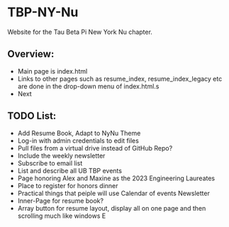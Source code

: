 # TBP-NY-Nu
Website for the Tau Beta Pi New York Nu chapter.

## Overview:
- Main page is index.html
- Links to other pages such as resume_index, resume_index_legacy etc are done in the drop-down menu of index.html.s
- Next

## TODO List:
- Add Resume Book, Adapt to NyNu Theme
- Log-in with admin credentials to edit files
- Pull files from a virtual drive instead of GitHub Repo?
- Include the weekly newsletter
- Subscribe to email list
- List and describe all UB TBP events
- Page honoring Alex and Maxine as the 2023 Engineering Laureates
- Place to register for honors dinner
- Practical things that peiple will use
    Calendar of events
    Newsletter
- Inner-Page for resume book?
- Array button for resume layout, display all on one page and then scrolling much like windows E
